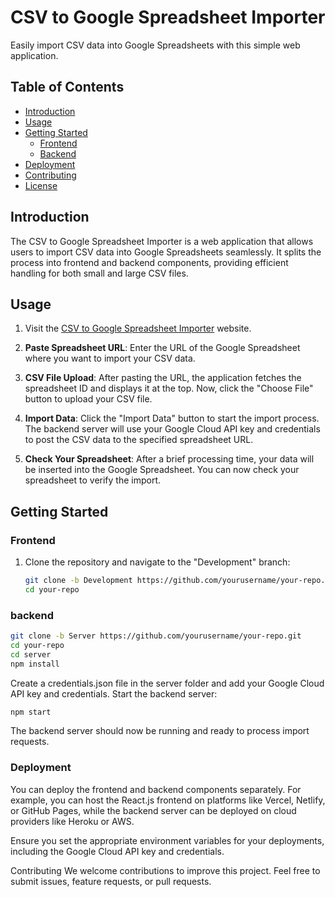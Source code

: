 
# CSV to Google Spreadsheet Importer

Easily import CSV data into Google Spreadsheets with this simple web application.

## Table of Contents

- [Introduction](#introduction)
- [Usage](#usage)
- [Getting Started](#getting-started)
  - [Frontend](#frontend)
  - [Backend](#backend)
- [Deployment](#deployment)
- [Contributing](#contributing)
- [License](#license)

## Introduction

The CSV to Google Spreadsheet Importer is a web application that allows users to import CSV data into Google Spreadsheets seamlessly. It splits the process into frontend and backend components, providing efficient handling for both small and large CSV files.

## Usage

1. Visit the [CSV to Google Spreadsheet Importer](https://csv-to-google-sheet-importer.vercel.app/) website.

2. **Paste Spreadsheet URL**: Enter the URL of the Google Spreadsheet where you want to import your CSV data.

3. **CSV File Upload**: After pasting the URL, the application fetches the spreadsheet ID and displays it at the top. Now, click the "Choose File" button to upload your CSV file.

4. **Import Data**: Click the "Import Data" button to start the import process. The backend server will use your Google Cloud API key and credentials to post the CSV data to the specified spreadsheet URL.

5. **Check Your Spreadsheet**: After a brief processing time, your data will be inserted into the Google Spreadsheet. You can now check your spreadsheet to verify the import.

## Getting Started

### Frontend

1. Clone the repository and navigate to the "Development" branch:

   ```bash
   git clone -b Development https://github.com/yourusername/your-repo.git
   cd your-repo
   ```
### backend
```bash
git clone -b Server https://github.com/yourusername/your-repo.git
cd your-repo
cd server
npm install
```
Create a credentials.json file in the server folder and add your Google Cloud API key and credentials.
Start the backend server:

```bash
npm start
```
The backend server should now be running and ready to process import requests.
### Deployment
You can deploy the frontend and backend components separately. For example, you can host the React.js frontend on platforms like Vercel, Netlify, or GitHub Pages, while the backend server can be deployed on cloud providers like Heroku or AWS.

Ensure you set the appropriate environment variables for your deployments, including the Google Cloud API key and credentials.

Contributing
We welcome contributions to improve this project. Feel free to submit issues, feature requests, or pull requests.
